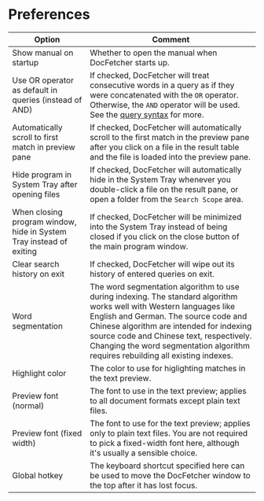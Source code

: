 Preferences
===========
Option  |  Comment
--------|---------
Show manual on startup  |  Whether to open the manual when DocFetcher starts up.
Use OR operator as default in queries (instead of AND)  |  If checked, DocFetcher will treat consecutive words in a query as if they were concatenated with the `OR` operator. Otherwise, the `AND` operator will be used. See the [query syntax](Query_Syntax.html) for more.
Automatically scroll to first match in preview pane  |  If checked, DocFetcher will automatically scroll to the first match in the preview pane after you click on a file in the result table and the file is loaded into the preview pane.
Hide program in System Tray after opening files  |  If checked, DocFetcher will automatically hide in the System Tray whenever you double-click a file on the result pane, or open a folder from the `Search Scope` area.
When closing program window, hide in System Tray instead of exiting  |  If checked, DocFetcher will be minimized into the System Tray instead of being closed if you click on the close button of the main program window.
Clear search history on exit  |  If checked, DocFetcher will wipe out its history of entered queries on exit.
Word segmentation  |  The word segmentation algorithm to use during indexing. The standard algorithm works well with Western languages like English and German. The source code and Chinese algorithm are intended for indexing source code and Chinese text, respectively. Changing the word segmentation algorithm requires rebuilding all existing indexes.
Highlight color  |  The color to use for higlighting matches in the text preview.
Preview font (normal)  |  The font to use in the text preview; applies to all document formats except plain text files.
Preview font (fixed width)  |  The font to use for the text preview; applies only to plain text files. You are not required to pick a fixed-width font here, although it's usually a sensible choice.
Global hotkey  |  The keyboard shortcut specified here can be used to move the DocFetcher window to the top after it has lost focus.
